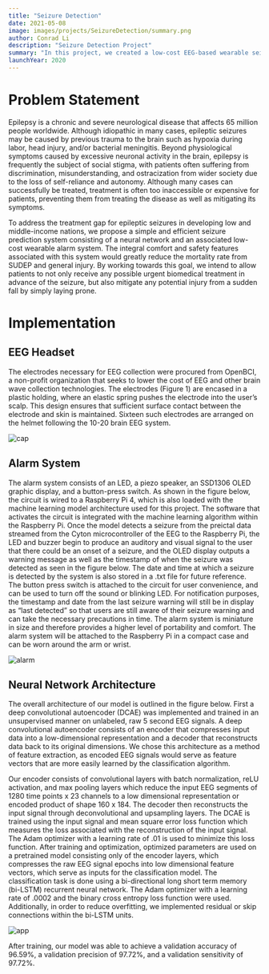 ```yaml
---
title: "Seizure Detection"
date: 2021-05-08
image: images/projects/SeizureDetection/summary.png
author: Conrad Li
description: "Seizure Detection Project"
summary: "In this project, we created a low-cost EEG-based wearable seizure detection alarm system"
launchYear: 2020
---
```


# Problem Statement

Epilepsy is a chronic and severe neurological disease that affects 65 million people worldwide. Although idiopathic in many cases, epileptic seizures may be caused by previous trauma to the brain such as hypoxia during labor, head injury, and/or bacterial meningitis. Beyond physiological symptoms caused by excessive neuronal activity in the brain, epilepsy is frequently the subject of social stigma, with patients often suffering from discrimination, misunderstanding, and ostracization from wider society due to the loss of self-reliance and autonomy. Although many cases can successfully be treated, treatment is often too inaccessible or expensive for patients, preventing them from treating the disease as well as mitigating its symptoms.

To address the treatment gap for epileptic seizures in developing low and middle-income nations, we propose a simple and efficient seizure prediction system consisting of a neural network and an associated low-cost wearable alarm system. The integral comfort and safety features associated with this system would greatly reduce the mortality rate from SUDEP and general injury. By working towards this goal, we intend to allow patients to not only receive any possible urgent biomedical treatment in advance of the seizure, but also mitigate any potential injury from a sudden fall by simply laying prone.

# Implementation

## EEG Headset
The electrodes necessary for EEG collection were procured from OpenBCI, a non-profit organization that seeks to lower the cost of EEG and other brain wave collection technologies. The electrodes (Figure 1) are encased in a plastic holding, where an elastic spring pushes the electrode into the user’s scalp. This design ensures that sufficient surface contact between the electrode and skin is maintained. Sixteen such electrodes are arranged on the helmet following the 10-20 brain EEG system.

![cap](/images/projects/SeizureDetection/cap.jpg)

## Alarm System

The alarm system consists of an LED, a piezo speaker, an SSD1306 OLED graphic display, and a button-press switch. As shown in the figure below, the circuit is wired to a Raspberry Pi 4, which is also loaded with the machine learning model architecture used for this project. The software that activates the circuit is integrated with the machine learning algorithm within the Raspberry Pi. Once the model detects a seizure from the preictal data streamed from the Cyton microcontroller of the EEG to the Raspberry Pi, the LED and buzzer begin to produce an auditory and visual signal to the user that there could be an onset of a seizure, and the OLED display outputs a warning message as well as the timestamp of when the seizure was detected as seen in the figure below. The date and time at which a seizure is detected by the system is also stored in a .txt file for future reference. The button press switch is attached to the circuit for user convenience, and can be used to turn off the sound or blinking LED. For notification purposes, the timestamp and date from the last seizure warning will still be in display as “last detected” so that users are still aware of their seizure warning and can take the necessary precautions in time. The alarm system is miniature in size and therefore provides a higher level of portability and comfort. The alarm system will be attached to the Raspberry Pi in a compact case and can be worn around the arm or wrist.

![alarm](/images/projects/SeizureDetection/alarm.png)

## Neural Network Architecture 
The overall architecture of our model is outlined in the figure below. First a deep convolutional autoencoder (DCAE) was implemented and trained in an unsupervised manner on unlabeled, raw 5 second EEG signals. A deep convolutional autoencoder consists of an encoder that compresses input data into a low-dimensional representation and a decoder that reconstructs data back to its original dimensions. We chose this architecture as a method of feature extraction, as encoded EEG signals would serve as feature vectors that are more easily learned by the classification algorithm.
 
Our encoder consists of convolutional layers with batch normalization, reLU activation, and max pooling layers which reduce the input EEG segments of 1280 time points x 23 channels to a low dimensional representation or encoded product of shape 160 x 184. The decoder then reconstructs the input signal through deconvolutional and upsampling layers. The DCAE is trained using the input signal and mean square error loss function which measures the loss associated with the reconstruction of the input signal. The Adam optimizer with a learning rate of .01 is used to minimize this loss function. After training and optimization, optimized parameters are used on a pretrained model consisting only of the encoder layers, which compresses the raw EEG signal epochs into low dimensional feature vectors, which serve as inputs for the classification model. The classification task is done using a bi-directional long short term memory (bi-LSTM) recurrent neural network. The Adam optimizer with a learning rate of .0002 and the binary cross entropy loss function were used. Additionally, in order to reduce overfitting, we implemented residual or skip connections within the bi-LSTM units.

![app](/images/projects/SeizureDetection/architecture.png)

After training, our model was able to achieve a validation accuracy of 96.59%, a validation precision of 97.72%, and a validation sensitivity of 97.72%.